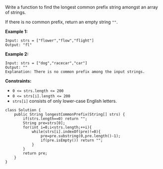 Write a function to find the longest common prefix string amongst an array of strings.

If there is no common prefix, return an empty string `""`.

 

**Example 1:**

```
Input: strs = ["flower","flow","flight"]
Output: "fl"
```

**Example 2:**

```
Input: strs = ["dog","racecar","car"]
Output: ""
Explanation: There is no common prefix among the input strings.
```

 

**Constraints:**

- `0 <= strs.length <= 200`
- `0 <= strs[i].length <= 200`
- `strs[i]` consists of only lower-case English letters.

```
class Solution {
    public String longestCommonPrefix(String[] strs) {
        if(strs.length==0) return "";
        String pre=strs[0];
        for(int i=0;i<strs.length;++i){
            while(strs[i].indexOf(pre)!=0){
                pre=pre.substring(0,pre.length()-1);
                if(pre.isEmpty()) return "";
            }
        }
        return pre;
    }
}
```

